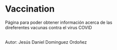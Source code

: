 # Vaccination
Página para poder obtener información acerca de las <br/>
direferentes vacunas contra el virus COVID<br/>
<br/>

Autor: Jesús Daniel Dominguez Ordoñez

